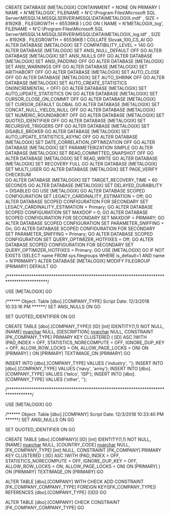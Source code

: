 CREATE DATABASE [METALOGIX]
 CONTAINMENT = NONE
 ON  PRIMARY 
( NAME = N'METALOGIX', FILENAME = N'C:\Program Files\Microsoft SQL Server\MSSQL14.MSSQLSERVER\MSSQL\DATA\METALOGIX.mdf' , SIZE = 8192KB , FILEGROWTH = 65536KB )
 LOG ON 
( NAME = N'METALOGIX_log', FILENAME = N'C:\Program Files\Microsoft SQL Server\MSSQL14.MSSQLSERVER\MSSQL\DATA\METALOGIX_log.ldf' , SIZE = 8192KB , FILEGROWTH = 65536KB )
 COLLATE Slovak_100_CS_AI
GO
ALTER DATABASE [METALOGIX] SET COMPATIBILITY_LEVEL = 140
GO
ALTER DATABASE [METALOGIX] SET ANSI_NULL_DEFAULT OFF 
GO
ALTER DATABASE [METALOGIX] SET ANSI_NULLS OFF 
GO
ALTER DATABASE [METALOGIX] SET ANSI_PADDING OFF 
GO
ALTER DATABASE [METALOGIX] SET ANSI_WARNINGS OFF 
GO
ALTER DATABASE [METALOGIX] SET ARITHABORT OFF 
GO
ALTER DATABASE [METALOGIX] SET AUTO_CLOSE OFF 
GO
ALTER DATABASE [METALOGIX] SET AUTO_SHRINK OFF 
GO
ALTER DATABASE [METALOGIX] SET AUTO_CREATE_STATISTICS ON(INCREMENTAL = OFF)
GO
ALTER DATABASE [METALOGIX] SET AUTO_UPDATE_STATISTICS ON 
GO
ALTER DATABASE [METALOGIX] SET CURSOR_CLOSE_ON_COMMIT OFF 
GO
ALTER DATABASE [METALOGIX] SET CURSOR_DEFAULT  GLOBAL 
GO
ALTER DATABASE [METALOGIX] SET CONCAT_NULL_YIELDS_NULL OFF 
GO
ALTER DATABASE [METALOGIX] SET NUMERIC_ROUNDABORT OFF 
GO
ALTER DATABASE [METALOGIX] SET QUOTED_IDENTIFIER OFF 
GO
ALTER DATABASE [METALOGIX] SET RECURSIVE_TRIGGERS OFF 
GO
ALTER DATABASE [METALOGIX] SET  DISABLE_BROKER 
GO
ALTER DATABASE [METALOGIX] SET AUTO_UPDATE_STATISTICS_ASYNC OFF 
GO
ALTER DATABASE [METALOGIX] SET DATE_CORRELATION_OPTIMIZATION OFF 
GO
ALTER DATABASE [METALOGIX] SET PARAMETERIZATION SIMPLE 
GO
ALTER DATABASE [METALOGIX] SET READ_COMMITTED_SNAPSHOT OFF 
GO
ALTER DATABASE [METALOGIX] SET  READ_WRITE 
GO
ALTER DATABASE [METALOGIX] SET RECOVERY FULL 
GO
ALTER DATABASE [METALOGIX] SET  MULTI_USER 
GO
ALTER DATABASE [METALOGIX] SET PAGE_VERIFY CHECKSUM  
GO
ALTER DATABASE [METALOGIX] SET TARGET_RECOVERY_TIME = 60 SECONDS 
GO
ALTER DATABASE [METALOGIX] SET DELAYED_DURABILITY = DISABLED 
GO
USE [METALOGIX]
GO
ALTER DATABASE SCOPED CONFIGURATION SET LEGACY_CARDINALITY_ESTIMATION = Off;
GO
ALTER DATABASE SCOPED CONFIGURATION FOR SECONDARY SET LEGACY_CARDINALITY_ESTIMATION = Primary;
GO
ALTER DATABASE SCOPED CONFIGURATION SET MAXDOP = 0;
GO
ALTER DATABASE SCOPED CONFIGURATION FOR SECONDARY SET MAXDOP = PRIMARY;
GO
ALTER DATABASE SCOPED CONFIGURATION SET PARAMETER_SNIFFING = On;
GO
ALTER DATABASE SCOPED CONFIGURATION FOR SECONDARY SET PARAMETER_SNIFFING = Primary;
GO
ALTER DATABASE SCOPED CONFIGURATION SET QUERY_OPTIMIZER_HOTFIXES = Off;
GO
ALTER DATABASE SCOPED CONFIGURATION FOR SECONDARY SET QUERY_OPTIMIZER_HOTFIXES = Primary;
GO
USE [METALOGIX]
GO
IF NOT EXISTS (SELECT name FROM sys.filegroups WHERE is_default=1 AND name = N'PRIMARY') ALTER DATABASE [METALOGIX] MODIFY FILEGROUP [PRIMARY] DEFAULT
GO

/******************************************************************************************/

USE [METALOGIX]
GO

/****** Object:  Table [dbo].[COMPANY_TYPE]    Script Date: 12/3/2018 10:33:16 PM ******/
SET ANSI_NULLS ON
GO

SET QUOTED_IDENTIFIER ON
GO

CREATE TABLE [dbo].[COMPANY_TYPE](
	[ID] [int] IDENTITY(1,1) NOT NULL,
	[NAME] [nvarchar](max) NULL,
	[DESCRIPTION] [nvarchar](max) NULL,
 CONSTRAINT [PK_COMPANY_TYPE] PRIMARY KEY CLUSTERED 
(
	[ID] ASC
)WITH (PAD_INDEX = OFF, STATISTICS_NORECOMPUTE = OFF, IGNORE_DUP_KEY = OFF, ALLOW_ROW_LOCKS = ON, ALLOW_PAGE_LOCKS = ON) ON [PRIMARY]
) ON [PRIMARY] TEXTIMAGE_ON [PRIMARY]
GO

INSERT INTO [dbo].[COMPANY_TYPE] VALUES ('industry', '');
INSERT INTO [dbo].[COMPANY_TYPE] VALUES ('navy', 'army');
INSERT INTO [dbo].[COMPANY_TYPE] VALUES ('telco', 'ISP');
INSERT INTO [dbo].[COMPANY_TYPE] VALUES ('other', '');

/***********************************************************************************/


USE [METALOGIX]
GO

/****** Object:  Table [dbo].[COMPANY]    Script Date: 12/3/2018 10:33:40 PM ******/
SET ANSI_NULLS ON
GO

SET QUOTED_IDENTIFIER ON
GO

CREATE TABLE [dbo].[COMPANY](
	[ID] [int] IDENTITY(1,1) NOT NULL,
	[NAME] [nvarchar](max) NULL,
	[COUNTRY_CODE] [nvarchar](10) NULL,
	[FK_COMPANY_TYPE] [int] NULL,
 CONSTRAINT [PK_COMPANY] PRIMARY KEY CLUSTERED 
(
	[ID] ASC
)WITH (PAD_INDEX = OFF, STATISTICS_NORECOMPUTE = OFF, IGNORE_DUP_KEY = OFF, ALLOW_ROW_LOCKS = ON, ALLOW_PAGE_LOCKS = ON) ON [PRIMARY]
) ON [PRIMARY] TEXTIMAGE_ON [PRIMARY]
GO

ALTER TABLE [dbo].[COMPANY]  WITH CHECK ADD  CONSTRAINT [FK_COMPANY_COMPANY_TYPE] FOREIGN KEY([FK_COMPANY_TYPE])
REFERENCES [dbo].[COMPANY_TYPE] ([ID])
GO

ALTER TABLE [dbo].[COMPANY] CHECK CONSTRAINT [FK_COMPANY_COMPANY_TYPE]
GO



